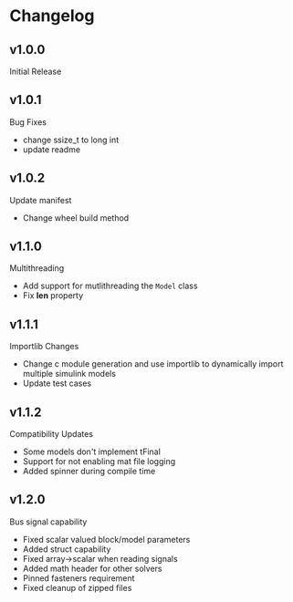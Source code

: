 # Changelog

## v1.0.0
Initial Release

## v1.0.1
Bug Fixes

- change ssize_t to long int
- update readme

## v1.0.2
Update manifest

- Change wheel build method

## v1.1.0
Multithreading

- Add support for mutlithreading the `Model` class
- Fix __len__ property 

## v1.1.1
Importlib Changes

- Change c module generation and use importlib to 
  dynamically import multiple simulink models
- Update test cases

## v1.1.2
Compatibility Updates

- Some models don't implement tFinal
- Support for not enabling mat file logging
- Added spinner during compile time

## v1.2.0
Bus signal capability

- Fixed scalar valued block/model parameters
- Added struct capability
- Fixed array->scalar when reading signals
- Added math header for other solvers
- Pinned fasteners requirement
- Fixed cleanup of zipped files
